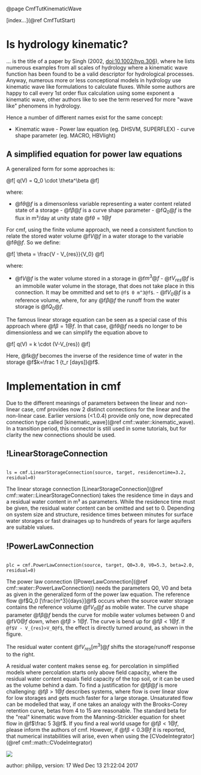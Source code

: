 @page CmfTutKinematicWave

[index...](@ref CmfTutStart)

# Is hydrology kinematic?

... is the title of a paper by Singh (2002, <doi:10.1002/hyp.306>),
where he lists numerous examples from all scales of hydrology where a
kinematic wave function has been found to be a valid descriptor for
hydrological processes. Anyway, numerous more or less conceptional
models in hydrology use kinematic wave like formulations to calculate
fluxes. While some authors are happy to call every 1st order flux
calculation using some exponent a kinematic wave, other authors like to
see the term reserved for more "wave like" phenomens in hydrology.

Hence a number of different names exist for the same concept:

- Kinematic wave - Power law equation (eg. DHSVM, SUPERFLEX) - curve
shape parameter (eg. MACRO, HBVlight)

## A simplified equation for power law equations

A generalized form for some approaches is:


@f[
q(V) = Q_0 \cdot \theta^\beta
@f]

where:

- @f$\theta@f$ is a dimensonless variable representing a water
content related state of a storage - @f$\beta@f$ is a curve shape
parameter - @f$Q_0@f$ is the flux in m³/day at unity state
@f$\theta=1@f$

For cmf, using the finite volume approach, we need a consistent function
to relate the stored water volume @f$V@f$ in a water storage to the
variable @f$\theta@f$. So we define:


@f[
\theta = \frac{V - V_{res}}{V_0}
@f]

where:

- @f$V@f$ is the water volume stored in a storage in @f$m^3@f$ -
@f$V_{res}@f$ is an immobile water volume in the storage, that does
not take place in this connection. It may be ommitted and set to `@f$ 0
m^3@f$`. - @f$V_0@f$ is a reference volume, where, for any
@f$\beta@f$ the runoff from the water storage is @f$Q_0@f$.

The famous linear storage equation can be seen as a special case of this
approach where @f$\beta=1@f$. In that case, @f$\theta@f$ needs no
longer to be dimensionless and we can simplify the equation above to


@f[
q(V) = k \cdot (V-V_{res})
@f]

Here, @f$k@f$ becomes the inverse of the residence time of water in
the storage @f$k=\frac 1 {t_r [days]}@f$.

# Implementation in cmf

Due to the different meanings of parameters between the linear and
non-linear case, cmf provides now 2 distinct connections for the linear
and the non-linear case. Earlier versions (<1.0.4) provide only one,
now deprecated connection type called
[kinematic_wave](@ref cmf::water::kinematic_wave). In a transition
period, this connector is still used in some tutorials, but for clarity
the new connections should be used.

## \!LinearStorageConnection

``` {.py}

ls = cmf.LinearStorageConnection(source, target, residencetime=3.2, residual=0)
```

The linear storage connection
[LinearStorageConnection](@ref cmf::water::LinearStorageConnection)
takes the residence time in days and a residual water content in m³ as
parameters. While the residence time must be given, the residual water
content can be omitted and set to 0. Depending on system size and
structure, residence times between minutes for surface water storages or
fast drainages up to hundreds of years for large aquifers are suitable
values.

## \!PowerLawConnection

``` {.py}

plc = cmf.PowerLawConnection(source, target, Q0=3.0, V0=5.3, beta=2.0, residual=0)
```

The power law connection
([PowerLawConnection](@ref cmf::water::PowerLawConnection)) needs the
parameters Q0, V0 and beta as given in the generalized form of the power
law equation. The reference flow @f$Q_0 [\frac{m^3}{days}]@f$ occurs
when the source water storage contains the reference volume @f$V_0@f$
as mobile water. The curve shape parameter @f$\beta@f$ bends the curve
for mobile water volumes between 0 and @f$V0@f$ down, when
@f$\beta>1@f$. The curve is bend up for @f$\beta<1@f$. If `@f$V -
V_{res}>V_0@f$`, the effect is directly turned around, as shown in the
figure.

The residual water content @f$V_{res} [m^3]@f$ shifts the
storage/runoff response to the right.

A residual water content makes sense eg. for percolation in simplified
models where percolation starts only above field capacity, where the
residual water content equals field capacity of the top soil, or it can
be used as the volume behind a dam. To find a justification for
@f$\beta@f$ is more challenging: @f$\beta>1@f$ describes systems,
where flow is over linear slow for low storages and gets much faster for
a large storage. Unsaturated flow can be modelled that way, if one takes
an analogy with the Brooks-Corey retention curve, betas from 4 to 15 are
reasonable. The standard beta for the "real" kinematic wave from the
Manning-Strickler equation for sheet flow in @f$\frac 5 3@f$. If you
find a real world usage for @f$\beta<1@f$, please inform the authors
of cmf. However, if @f$\beta<0.3@f$ it is reported, that numerical
instabilities will arise, even when using the
[CVodeIntegrator](@ref cmf::math::CVodeIntegrator)

![](PowerLawConnection.png)

author: philipp, version: 17 Wed Dec 13 21:22:04 2017
